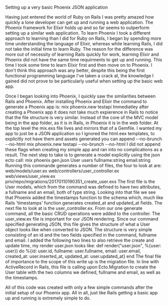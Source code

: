 Setting up a very basic Phoenix JSON application

Having just entered the world of Ruby on Rails I was pretty amazed how quickly a lone developer can get up and running a web application. The Phoenix framework for Elixir holds up and so far seems to outperform setting up a similar web application. To learn Phoenix I took a different approach to learning than I did for Ruby on Rails, I began by spending more time understanding the language of Elixir, whereas while learning Rails, I did not take the initial time to learn Ruby. The reason for the difference was more out of necessity of learning Rails quickly for work, learning Elixir and Phoenix did not have the same time requirments to get up and running. This time I took some time to learn Elixir first and then move on to Phoenix. I don't think this approach was any better, despite this being the first functional programming language I've taken a crack at, the knowledge I gained did not prove to be particularly useful when setting up the basic web app. 

Once I began looking into Phoenix, I quickly saw the similarities between Rails and Phoenix. After installing Phoenix and Elixir the command to generate a Phoenix app is: 
	mix phoenix.new testapi
Immediatley after creating a Phoenix app it does not take much expierence in Rails to notice that the file structure is very similar. Instead of the core of the MVC model being in the app folder, as it is in Rails, in Phoenix it is in the web folder. At the top level the mix.exs file lives and mirrors that of a Gemfile. 
I wanted my app to just be a JSON application so I ignored the html.eex templates, to explicitly not have them and assets generated you can append --no-brunch --no-html
	mix phoenix.new testapi --no-brunch --no-html
I did not append these flags when creating my simple app and ran into no complications as a result. The next step to take is to generate a model explicitly using the json ecto call:
	mix phoenix.gen.json User users fullname:string email:string
Running this commande generates a number of files, the four to look at are:
	web/models/user.ex
	web/controllers/user_controller.ex
	web/views/user_view.ex
	priv/repo/migrations/20170110190351_create_user.exs
The first file is the User models, which from the command was defined to have two attributes, a fullname and an email, both of type string. Looking into that file we see that Phoenix added the timestamps function to the schema which, much like Rails 'timestamps' function generates created_at and updated_at fields. 
The next file to look at is the user_controller.ex. From our one generate command, all the basic CRUD operations were added to the controller. 
The user_view.ex file is important for our JSON rendering. Since our command specified generating JSON, this file gives the structure of what a User object looks like when converted to JSON. The structure is very simple consisting of an id and the two fields specified in the command, fullname and email. I added the following two lines to also retrieve the create and update time, my render user.json looks like:
	def render("user.json", %{user: user}) do
	    %{id: user.id,
	      fullname: user.fullname,
	      email: user.email,
	      created_at: user.inserted_at,
	      updated_at: user.updated_at}
  	end
The final file of importance to the scope of this write up is the migration file. In line with ActiveRecord in Rails, this file is calling upon Ecto.Migration to create the User table with the two columns we defined, fullname and email, as well as the timestamps. 

All of this code was created with only a few simple commands after the initial setup of our Phoenix app. All in all, just like Rails getting a basic app up and running is extremely simple to do.